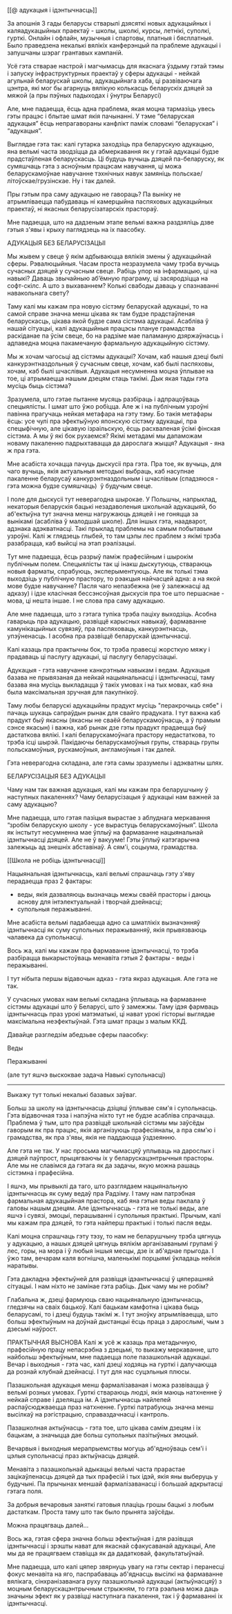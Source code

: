 [[@ адукацыя і ідэнтычнасць]]


За апошнія 3 гады беларусы стварылі дзясяткі новых адукацыйных і каляадукацыйных праектаў - школы, школкі, курсы, летнікі, суполкі, гурткі. Онлайн і офлайн, музычныя і спартовы, платныя і бясплатныя. Было праведзена некалькі вялікіх канферэнцый па праблеме адукацыі і запушчаны шэраг грантавых кампаній.

Усё гэта стварае настрой і магчымасць для якаснага ўздыму гэтай тэмы і запуску інфраструктурных праектаў у сферы адукацыі - нейкай агульнай беларускай школы, адукацыйнага хаба, ці развіваючага цэнтра, які мог бы агарнуць вялікую колькасць беларускіх дзяцей за мяжой (а пры пэўных падыходах і ўнутры Беларусі)

Але, мне падаецца, ёсць адна праблема, якая моцна тармазіць увесь гэты працэс і блытае шмат якія пачынанні. У тэме “беларуская адукацыя” ёсць непрагавораны канфлікт паміж словамі “беларуская” і “адукацыя”.

Выглядае гэта так: калі гутарка заходзіць пра беларускую адукацыю, яна вельмі часта зводзіцца да абмеркавання як у гэтай адукацыі будзе прадстаўленая беларускасць. Ці будуць вучыць дзяцей па-беларуску, як сумяшчаць гэта з асноўным працэсам навучання, ці можа беларускамоўнае навучанне тэхнічных навук замяніць польскае/літоўскае/грузінскае. Ну і так далей.

Пры гэтым пра саму адукацыю не гавораць? Па выніку не атрымліваецца пабудаваць ні камерцыйна паспяховых адукацыйных праектаў, ні якасных беларусізатарскіх прастораў. 

Мне падаецца, што на дадзеным этапе вельмі важна раздзяліць дзве гэтыя з'явы і крыху паглядзець на іх паасобку.


АДУКАЦЫЯ БЕЗ БЕЛАРУСІЗАЦЫІ

Мы жывем у свеце ў якім адбываюцца вялікія змены ў адукацыйнай сферы. Рэвалюцыйныя. Часам проста незразумела чаму трэба вучыць сучасных дзяцей у сучасным свеце. Рабіць упор на інфармацыю, ці на навыкі? Даваць звычайныю аб’ёмную праграму, ці засяродзіцца на софт-скілс. А што з выхаваннем? Колькі свабоды даваць у спазнаванні навакольнага свету?

Таму калі мы кажам пра новую сістэму беларускай адукацыі, то на самой справе значна менш цікава як там будзе прадстаўленая беларускасць, цікава якой будзе сама сістэма адукацыі.  Асабліва ў нашай сітуацыі, калі адукацыйныя працэсы плануе грамадства раскіданае па ўсім свеце, бо на радзіме мае паламаную дзяржаўнасць і адпаведна моцна пакамечаную фармальную адукацыйную сістэму.

Мы ж хочам чагосьці ад сістэмы адукацыі? Хочам, каб нашыя дзеці былі канкурэнтназдольныя ў сучасным свеце, хочам, каб былі паспяховы, хочам, каб былі шчаслівыя. Адукацыя несумненна моцна ўплывае на тое, ці атрымаецца нашым дзецям стаць такімі. Дык якая тады гэта мусіць быць сістэма?

Зразумела, што гэтае пытанне мусяць разбіраць і адпрацоўваць спецыялісты. І шмат што ўжо робіцца. Але ж і на публічным узроўні павінна прагучаць нейкая метафара на гэту тэму. Бо такія метафары ёсць: усе чулі пра эфектыўную японскую сістэму адукацыі, пра спецыфічную, але цікавую ізраільскую, ёсць расхваленая ўсімі фінская сістэма. А мы ў які бок рухаемся? Якімі метадамі мы дапаможам новаму пакаленню падрыхтавацца да дарослага жыцця? Адукацыя - яна ж пра гэта.

Мне асабіста хочацца пачуць дыскусіі пра гэта. Пра тое, як вучыць, для чаго вучыць,  якія актуальныя методыкі выбраць, каб насупнае пакаленне беларусаў канкурэнтназдольным і шчаслівым (спадзяюся - гэта можна будзе сумяшчаць)  ў будучым свеце.  

І поле для дыскусіі тут неверагодна шырокае. У Польшчы, напрыклад, некаторыя беларускія бацькі незадаволеныя школьнай адукацыяй, бо аб'ектыўна тут значна менш нагружаюць дзяцей і не гоняцца за вынікамі (асабліва ў малодшай школе). Для іншых гэта, наадварот, адзнака адэкватнасці. Такі прыклад праблемы на самым побытавым узроўні. Калі ж глядзець глыбей, то там цэлы лес праблем з якімі трэба разабрацца, каб выйсці на этап рэалізацыі.

Тут мне падаецца, ёсць разрыў паміж прафесійным і шырокім публічным полем. Спецыялісты так ці інакш дыскутуюць, ствараюць новыя фарматы, спрабуюць, эксперыментуюць. Але як толькі тэма выходзіць у публічную прастору, то рэакцыя найчасцей адна: а на якой мове будзе навучанне? Пасля чаго непазбежна (не ў залежнасці ад адказу) і ідзе класічная бессэнсоўная дыскусія пра тое што першаснае - мова, ці нешта іншае. І не слова пра саму адукацыю.

Але мне падаецца, што з гэтага тупіка трэба паціху выходзіць. Асобна гаварыць пра адукацыю, развіццё карысных навыкаў, фармаванне камунікацыйных сувязяў, пра паспяховаць, канкурэнтнасць, упэўненасць. І асобна пра развіццё беларускай ідэнтычнасці. 

Калі казаць пра практычны бок, то трэба правесці жорсткую мяжу і прадаваць ці паслугу адукацыі, ці паслугу беларусізацыі.

Адукацыя - гэта навучанне канкрэтным навыкам і ведам. Адукацыя базава не прывязаная да нейкай нацыянальнасці і ідэнтычнасці, таму базава яна мусіць выкладацца ў такіх умовах і на тых мовах, каб яна была максімальная зручная для пакупнікоў. 

Таму любы беларускі адукацыйны прадукт мусіць "перакрочыць сябе" і пачаць шукаць сапраўдын рынак для свайго прадуката.
І тут важна каб прадукт быў якасны (якасны не сваёй беларускамоўнасць, а ў прамым сэнсе якасын) і важна, каб рынак дзе гэты прадукт прадаецца быў дастаткова вялікі. І калі беларускамоўнага прастору недастаткова, то трэба ісці шырэй. Пакідаючы беларускамоўныя групы, ствараць групы польскамоўныя, рускамоўныя, англамоўныя і так далей.

Гэта неверагодна складана, але гэта самы зразумелы і адэкватны шлях.

  

БЕЛАРУСІЗАЦЫЯ БЕЗ АДУКАЦЫІ
  
Чаму нам так важная адукацыя, калі мы кажам пра беларушчыну ў наступных пакаленнях? Чаму беларусізацыя ў адукацыі нам важней за саму адукацыю? 

Мне падаецца, што гэтая пазіцыя вырастае з аблуднага меркавання “зробім беларускую школу - усе вырастуць беларускамоўныя”. Школа як інстытут несумненна мае ўплыў на фармаванне нацыянальнай ідэнтычнасці дзяцей. Але не ў вакууме! Гэты ўплыў катэгарычна залежыць ад знешніх абставінаў. А сям'і, соцыума, грамадства. 

[[Школа не робіць ідэнтычнасці]]


Нацыянальная ідэнтычнасць, калі вельмі спрашчаць гэту з'яву перадаецца праз 2 фактары:
- веды, якія дазваляюць вызначаць межы сваёй прасторы і даюць аснову для інтэлектуальнай і творчай дзейнасці;
- супольныя перажыванні.

Мне асабіста вельмі падабаецца адно са шматлікіх вызначэнняў ідэнтычнасці як суму супольных перажыванняў, якія прывязваюць чалавека да супольнасці. 

Вось жа, калі мы кажам пра фармаванне ідэнтычнасці, то трэба разбірацца выкарыстоўваць менавіта гэтыя 2 фактары - веды і перажыванні.

І тут нібыта першы відавочын адказ - гэта якраз адукацыя. Але гэта не так.

У сучасных умовах нам вельмі складана ўплываць на фармаванне сістэмы адукацыі што ў Беларусі, што ў замежжы. Таму ідэя фармваць ідэнтычнасць праз урокі матэматыкі, ці нават урокі гісторыі выглядае максімальна неэфектыўнай. Гэта шмат працы з малым ККД.

Давайце разгледзім абедзьве сферы паасобку:

Веды

Перажыванні

(але тут яшчэ выскоквае задача Навыкі супольнасці)


***

Выкажу тут толькі некалькі базавых заўваг. 

Больш за школу на ідэнтычнасць дзіцяці ўплывае сям'я і супольнасць. Гэта відавочная тэза і напэўна ніхто тут не будзе асабліва спрачацца. Праблема ў тым, што пра развіццё школьнай сістэмы мы заўсёды гаворым як пра працэс, якія арганізуюць прафесіяналы, а пра сям'ю і грамадства, як пра з'явы, якія не паддаюцца ўздзеянню.

Але гэта не так. У нас просьма магчымасцяў уплываць на дарослых і дзяцей паўпрост, прыцягваючы іх у беларускацэнтрычныя прасторы. Але мы не славімся да гэтага як да задачы, якую можна рашаць сістэмна і прафесійна.

І яшчэ, мы прывыклі да таго, што разглядаем нацыянальную ідэнтычнасць як суму ведаў пра Радзіму. І таму нам патрэбная фармальная адукацыйная прастора, каб яна гэтыя веды паклала ў галовы нашым дзецям. Але ідэнтычнасць - гэта не толькі веды, але яшчэ і сувязі, эмоцыі, перашыванні і супольныя практыкі. Прычым, калі мы кажам пра дзяцей, то гэта найперш практыкі і толькі пасля веды.

Калі моцна спрашчаць гэту тэзу, то нам не беларушчыну трэба цягнуць у адукацыю, а нашых дзяцей цягнуць вялікім арганізаванымі групамі ў лес, горы, на мора і ў любыя іншыя месцы, дзе іх аб'яднае прыгода. І ўжо там, вечарам каля вогнішча, маленькімі порцыямі ўкладаць нейкія наратывы. 

Гэта дакладна эфектыўней для развіцця ідэантычнасці ў цяперашняй сітуацыі. І нам ніхто не замінае гэта рабіць. Дык чаму мы не робім? 

Глабальна ж, дзеці фармуюць сваю нацыянальную ідэнтычнасць, гледзячы на сваіх бацькоў. Калі бацькам камфотна і цікава быць беларусамі, то і дзеці будуць такімі ж. І тут зноўку атрымліваецца, што больш эфектыўным на доўнай дыстанцыі ёсць праца з дарослымі, чым з дзесьмі наўрост.



ПРАКТЫЧНАЯ ВЫСНОВА
Калі ж усё ж казаць пра метадычную, прафесійную працу непасрэбна з дзецьмі, то выкажу меркаванне, што найбольш эфектыўным, мне падаецца поле пазашкольнай адукацыі. Вечар і выходныя - гэта час, калі дзеці ходзяць на гурткі і далучаюцца да рознай клубнай дзейнасці. І тут для нас суцэльныя плюсы.

Пазашкольная адукацыя менш фармалізаваная і можа развівацца ў вельмі розных умовах. Гурткі ствараюць людзі, якія маюць натхненне ў нейкай справе і дзеляцца ім. А ідэнтычнасць найлепей распаўсюджваецца праз натхненне. Гурткі патрабуюць значна менш высілкаў на рэгістрацыю, справаздачнасці і кантроль.

Пазашколная актыўнасць - гэта тое, што цікава самім дзецям і іх бацькам, а значыцца дае больш супольных пазітыўных эмоцый. 

Вечарвыя і выходныя мерапрыемствы могуць аб'ядноўваць сем'і і цэлыя супольнасці праз актыўнасць дзяцей.

Менавіта з пазашкольнай адыкацыі вельмі часта прарастае зацікаўленасць дзяцей да тых прафесій і тых ідэй, якія яны выберуць у будучыні. Па прычынах меншай фармалізаванасці і большай адкрытасці гэтага поля.

За добрыя вечаровыя заняткі гатовыя плаціць грошы бацькі з любым дастаткам. Проста таму што так было прынята заўсёды.

Можна працягваць далей...

Вось жа, гэтая сфера значна больш эфектыўная і для разівцця ідэнтычнасці і зрэшты нават для якаснай сфакусаванай адукацыі, Але мы да яе працягваем ставіцца як да дадатковай, факультатыўнай. 

Мне падаецца, што калі цяпер звярнуць увагу на гэты сектар і перанесці фокус менавіта на яго, паспрабаваць аб'яднасць высілкі на фармаванне вялікага, сінхранізаванага руху пазашкольнай адукацыі (актыўнасцяў) з моцным беларускацэнтрычным стрыжням, то гэта рэальна можа даць значыны эфект як у развіцці наступнага пакалення, так і ў фармаванні іх ідэнтычнасці.


